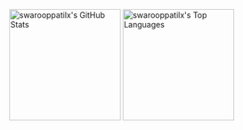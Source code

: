 <picture>
  <source
    srcset="https://github-readme-stats.vercel.app/api?username=swarooppatilx&theme=gotham&show_icons=true&count_private=true&hide_border=true"
    media="(prefers-color-scheme: dark)"
  />
  <source
    srcset="https://github-readme-stats.vercel.app/api?username=swarooppatilx&theme=default&show_icons=true&count_private=true&hide_border=true"
    media="(prefers-color-scheme: light), (prefers-color-scheme: no-preference)"
  />
  <img height=200 align="center" src="https://github-readme-stats.vercel.app/api?username=swarooppatilx&show_icons=true&count_private=true&hide_border=true" alt="swarooppatilx's GitHub Stats" />
</picture>

<picture>
  <source
    srcset="https://github-readme-stats.vercel.app/api/top-langs/?username=swarooppatilx&layout=compact&langs_count=8&card_width=320&theme=gotham&show_icons=true&count_private=true&hide_border=true"
    media="(prefers-color-scheme: dark)"
  />
  <source
    srcset="https://github-readme-stats.vercel.app/api/top-langs/?username=swarooppatilx&layout=compact&langs_count=8&card_width=320&theme=default&show_icons=true&count_private=true&hide_border=true"
    media="(prefers-color-scheme: light), (prefers-color-scheme: no-preference)"
  />
  <img height=200 align="center" src="https://github-readme-stats.vercel.app/api/top-langs/?username=swarooppatilx&layout=compact&langs_count=8&card_width=320&show_icons=true&count_private=true&hide_border=true" alt="swarooppatilx's Top Languages" />
</picture>
